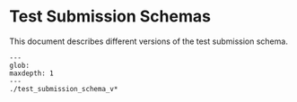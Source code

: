 # Test Submission Schemas

This document describes different versions of the test submission schema.

```{toctree}
---
glob:
maxdepth: 1
---
./test_submission_schema_v*
```
